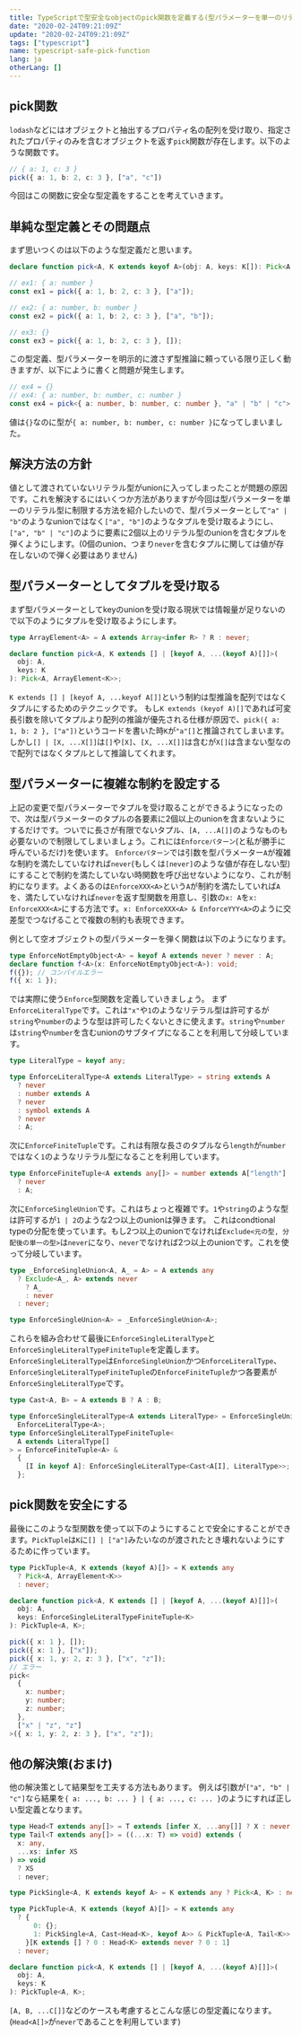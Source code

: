 ```yaml
---
title: TypeScriptで型安全なobjectのpick関数を定義する(型パラメーターを単一のリテラル型に制限する方法)
date: "2020-02-24T09:21:09Z"
update: "2020-02-24T09:21:09Z"
tags: ["typescript"]
name: typescript-safe-pick-function
lang: ja
otherLang: []
---
```


## pick関数
`lodash`などにはオブジェクトと抽出するプロパティ名の配列を受け取り、指定されたプロパティのみを含むオブジェクトを返す`pick`関数が存在します。以下のような関数です。

```ts
// { a: 1, c: 3 }
pick({ a: 1, b: 2, c: 3 }, ["a", "c"])
```

今回はこの関数に安全な型定義をすることを考えていきます。

## 単純な型定義とその問題点
まず思いつくのは以下のような型定義だと思います。

```ts
declare function pick<A, K extends keyof A>(obj: A, keys: K[]): Pick<A, K>;

// ex1: { a: number }
const ex1 = pick({ a: 1, b: 2, c: 3 }, ["a"]);

// ex2: { a: number, b: number }
const ex2 = pick({ a: 1, b: 2, c: 3 }, ["a", "b"]);

// ex3: {}
const ex3 = pick({ a: 1, b: 2, c: 3 }, []);
```

この型定義、型パラメーターを明示的に渡さず型推論に頼っている限り正しく動きますが、以下にように書くと問題が発生します。

```ts
// ex4 = {}
// ex4: { a: number, b: number, c: number }
const ex4 = pick<{ a: number, b: number, c: number }, "a" | "b" | "c">({ a: 1, b: 2, c: 3 }, []);
```

値は`{}`なのに型が`{ a: number, b: number, c: number }`になってしまいました。

## 解決方法の方針
値として渡されていないリテラル型がunionに入ってしまったことが問題の原因です。これを解決するにはいくつか方法がありますが今回は型パラメーターを単一のリテラル型に制限する方法を紹介したいので、型パラメーターとして`"a" | "b"`のようなunionではなく`["a", "b"]`のようなタプルを受け取るようにし、`["a", "b" | "c"]`のように要素に2個以上のリテラル型のunionを含むタプルを弾くようにします。(0個のunion、つまり`never`を含むタプルに関しては値が存在しないので弾く必要はありません)

## 型パラメーターとしてタプルを受け取る
まず型パラメーターとしてkeyのunionを受け取る現状では情報量が足りないので以下のようにタプルを受け取るようにします。

```ts
type ArrayElement<A> = A extends Array<infer R> ? R : never;

declare function pick<A, K extends [] | [keyof A, ...(keyof A)[]]>(
  obj: A,
  keys: K
): Pick<A, ArrayElement<K>>;
```

`K extends [] | [keyof A, ...keyof A[]]`という制約は型推論を配列ではなくタプルにするためのテクニックです。
もし`K extends (keyof A)[]`であれば可変長引数を除いてタプルより配列の推論が優先される仕様が原因で、`pick({ a: 1, b: 2 }, ["a"])`というコードを書いた時`K`が`"a"[]`と推論されてしまいます。しかし`[] | [X, ...X[]]`は`[]`や`[X]`、`[X, ...X[]]`は含むが`X[]`は含まない型なので配列ではなくタプルとして推論してくれます。

## 型パラメーターに複雑な制約を設定する
上記の変更で型パラメーターでタプルを受け取ることができるようになったので、次は型パラメーターのタプルの各要素に2個以上のunionを含まないようにするだけです。ついでに長さが有限でないタプル、`[A, ...A[]]`のようなものも必要ないので制限してしまいましょう。これには`Enforceパターン`(と私が勝手に呼んでいるだけ)を使います。
`Enforceパターン`では引数を型パラメーター`A`が複雑な制約を満たしていなければ`never`(もしくは`[never]`のような値が存在しない型)にすることで制約を満たしていない時関数を呼び出せないようになり、これが制約になります。よくあるのは`EnforceXXX<A>`という`A`が制約を満たしていれば`A`を、満たしていなければ`never`を返す型関数を用意し、引数の`x: A`を`x: EnforceXXX<A>`にする方法です。`x: EnforceXXX<A> & EnforceYYY<A>`のように交差型でつなげることで複数の制約も表現できます。

例として空オブジェクトの型パラメーターを弾く関数は以下のようになります。

```ts
type EnforceNotEmptyObject<A> = keyof A extends never ? never : A;
declare function f<A>(x: EnforceNotEmptyObject<A>): void;
f({}); // コンパイルエラー
f({ x: 1 });
```

では実際に使う`Enforce`型関数を定義していきましょう。
まず`EnforceLiteralType`です。これは`"x"`や`1`のようなリテラル型は許可するが`string`や`number`のような型は許可したくないときに使えます。`string`や`number`は`string`や`number`を含むunionのサブタイプになることを利用して分岐しています。


```ts
type LiteralType = keyof any;

type EnforceLiteralType<A extends LiteralType> = string extends A
  ? never
  : number extends A
  ? never
  : symbol extends A
  ? never
  : A;
```

次に`EnforceFiniteTuple`です。これは有限な長さのタプルなら`length`が`number`ではなく`1`のようなリテラル型になることを利用しています。

```ts
type EnforceFiniteTuple<A extends any[]> = number extends A["length"]
  ? never
  : A;
```

次に`EnforceSingleUnion`です。これはちょっと複雑です。`1`や`string`のような型は許可するが`1 | 2`のような2つ以上のunionは弾きます。
これはcondtional typeの分配を使っています。もし2つ以上のunionでなければ`Exclude<元の型, 分配後の単一の型>`は`never`になり、`never`でなければ2つ以上のunionです。これを使って分岐しています。

```ts
type _EnforceSingleUnion<A, A_ = A> = A extends any
  ? Exclude<A_, A> extends never
    ? A_
    : never
  : never;

type EnforceSingleUnion<A> = _EnforceSingleUnion<A>;
```

これらを組み合わせて最後に`EnforceSingleLiteralType`と`EnforceSingleLiteralTypeFiniteTuple`を定義します。
`EnforceSingleLiteralType`は`EnforceSingleUnion`かつ`EnforceLiteralType`、`EnforceSingleLiteralTypeFiniteTuple`の`EnforceFiniteTuple`かつ各要素が`EnforceSingleLiteralType`です。

```ts
type Cast<A, B> = A extends B ? A : B;

type EnforceSingleLiteralType<A extends LiteralType> = EnforceSingleUnion<A> &
  EnforceLiteralType<A>;
type EnforceSingleLiteralTypeFiniteTuple<
  A extends LiteralType[]
> = EnforceFiniteTuple<A> &
  {
    [I in keyof A]: EnforceSingleLiteralType<Cast<A[I], LiteralType>>;
  };
```

## pick関数を安全にする

最後にこのような型関数を使って以下のようにすることで安全にすることができます。`PickTuple`は`K`に`[] | ["a"]`みたいなのが渡されたとき壊れないようにするために作っています。

```ts
type PickTuple<A, K extends (keyof A)[]> = K extends any
  ? Pick<A, ArrayElement<K>>
  : never;

declare function pick<A, K extends [] | [keyof A, ...(keyof A)[]]>(
  obj: A,
  keys: EnforceSingleLiteralTypeFiniteTuple<K>
): PickTuple<A, K>;
```

```ts
pick({ x: 1 }, []);
pick({ x: 1 }, ["x"]);
pick({ x: 1, y: 2, z: 3 }, ["x", "z"]);
// エラー
pick<
  {
    x: number;
    y: number;
    z: number;
  },
  ["x" | "z", "z"]
>({ x: 1, y: 2, z: 3 }, ["x", "z"]);
```

## 他の解決策(おまけ)
他の解決策として結果型を工夫する方法もあります。
例えば引数が`["a", "b" | "c"]`なら結果を`{ a: ..., b: ... } | { a: ..., c: ... }`のようにすれば正しい型定義となります。

```ts
type Head<T extends any[]> = T extends [infer X, ...any[]] ? X : never;
type Tail<T extends any[]> = ((...x: T) => void) extends (
  x: any,
  ...xs: infer XS
) => void
  ? XS
  : never;

type PickSingle<A, K extends keyof A> = K extends any ? Pick<A, K> : never;

type PickTuple<A, K extends (keyof A)[]> = K extends any
  ? {
      0: {};
      1: PickSingle<A, Cast<Head<K>, keyof A>> & PickTuple<A, Tail<K>>;
    }[K extends [] ? 0 : Head<K> extends never ? 0 : 1]
  : never;

declare function pick<A, K extends [] | [keyof A, ...(keyof A)[]]>(
  obj: A,
  keys: K
): PickTuple<A, K>;
```

`[A, B, ...C[]]`などのケースも考慮するとこんな感じの型定義になります。(`Head<A[]>`が`never`であることを利用しています)
